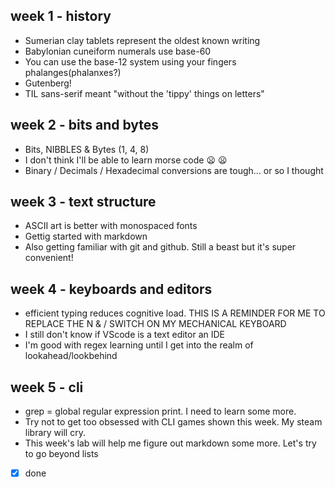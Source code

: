## week 1 - history
- Sumerian clay tablets represent the oldest known writing
- Babylonian cuneiform numerals use base-60
- You can use the base-12 system using your fingers phalanges(phalanxes?)
- Gutenberg!
- TIL sans-serif meant "without the 'tippy' things on letters"
## week 2 - bits and bytes
- Bits, NIBBLES & Bytes (1, 4, 8)
- I don't think I'll be able to learn morse code :frowning: 😦
- Binary / Decimals / Hexadecimal conversions are tough... or so I thought
## week 3 - text structure
- ASCII art is better with monospaced fonts
- Gettig started with markdown
- Also getting familiar with git and github.  Still a beast but it's super convenient!
## week 4 - keyboards and editors
- efficient typing reduces cognitive load.  THIS IS A REMINDER FOR ME TO REPLACE THE N & / SWITCH ON MY MECHANICAL KEYBOARD
- I still don't know if VScode is a text editor an IDE
- I'm good with regex learning until I get into the realm of lookahead/lookbehind
## week 5 - cli
- grep = global regular expression print. I need to learn some more.
- Try not to get too obsessed with CLI games shown this week. My steam library will cry. 
- This week's lab will help me figure out markdown some more. Let's try to go beyond lists
- [x] done

